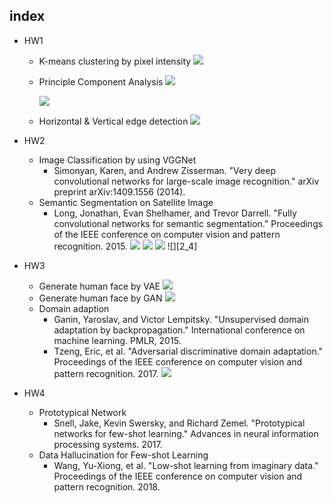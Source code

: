 ## index
* HW1
  * K-means clustering by pixel intensity
    ![][1_1]
  * Principle Component Analysis
    ![][1_2]




    ![][1_3]
  * Horizontal & Vertical edge detection
    ![][1_4]
  
* HW2
  * Image Classification by using VGGNet
    * Simonyan, Karen, and Andrew Zisserman. "Very deep convolutional networks for large-scale image recognition." arXiv preprint arXiv:1409.1556 (2014).
  * Semantic Segmentation on Satellite Image
    * Long, Jonathan, Evan Shelhamer, and Trevor Darrell. "Fully convolutional networks for semantic segmentation." Proceedings of the IEEE conference on computer vision and pattern recognition. 2015.
    ![][2_1]
    ![][2_2]
    ![][2_3]
    ![][2_4]
  
* HW3
  * Generate human face by VAE
    ![][3_1]
  * Generate human face by GAN
    ![][3_2]
  * Domain adaption
    * Ganin, Yaroslav, and Victor Lempitsky. "Unsupervised domain adaptation by backpropagation." International conference on machine learning. PMLR, 2015.
    * Tzeng, Eric, et al. "Adversarial discriminative domain adaptation." Proceedings of the IEEE conference on computer vision and pattern recognition. 2017.
    ![][3_3]
  
* HW4
  * Prototypical Network
    * Snell, Jake, Kevin Swersky, and Richard Zemel. "Prototypical networks for few-shot learning." Advances in neural information processing systems. 2017.
  * Data Hallucination for Few-shot Learning
    * Wang, Yu-Xiong, et al. "Low-shot learning from imaginary data." Proceedings of the IEEE conference on computer vision and pattern recognition. 2018.

[1_1]:/imgs/1_1.png
[1_2]:/imgs/1_2.png
[1_3]:/imgs/1_3.png
[1_4]:/imgs/1_4.png
[2_1]:/imgs/2_1.jpg
[2_2]:/imgs/2_2.png
[2_3]:/imgs/2_3.jpg
[2_3]:/imgs/2_4.png
[3_1]:/imgs/3_1.png
[3_2]:/imgs/3_2.png
[3_3]:/imgs/3_3.png
